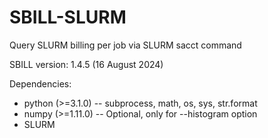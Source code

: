 # SBILL-SLURM
Query SLURM billing per job via SLURM sacct command

SBILL version:
1.4.5 (16 August 2024)

Dependencies:
+ python (>=3.1.0)  -- subprocess, math, os, sys, str.format
+ numpy  (>=1.11.0) -- Optional, only for --histogram option
+ SLURM
